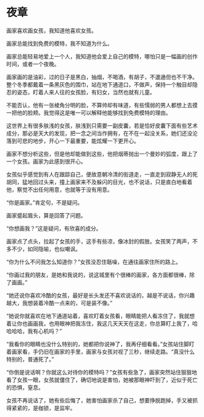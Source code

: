 # 夜章

画家喜欢画女孩，我知道他喜欢女孩。 

画家总能找到免费的模特，我不知道为什么。 

画家总能轻易地爱上一个人，我知道他会爱上自己的模特，哪怕只是一幅画的创作时间，或者一个夜晚。 

画家画的是油彩，过的日子是黑白，抽烟，不喝酒，有胡子，不邋遢但也不干净。整个冬季都戴着一条黑灰色的围巾，站在地下通道口，不做声，保持一个触目却隐忍的姿态，盯着人来人往的女孩脸，有妇女，当然也就有儿童。 

不能否认，他有一张棱角分明的脸，不算帅却有味道，有些懦弱的男人都想上去摸一把他的脸颊。我觉得这是唯一可以解释他能够找到免费模特的理由。 

这世界上有很多肤浅的女孩，肤浅到只需要一副皮囊，若是恰好皮囊下面有些艺术成分，那必是天大的发现，把一念之间当作拥有，在不在一起没关系，她们还没沦落到可悲的地步，开心一下最重要，能炫耀一下更开心。 

画家不想分析这些，但是他却能做到这些，他把烟蒂抛出一个曼妙的弧度，跟上了一个女孩。画家为此感到很开心。 

女孩似乎感觉到有人在跟踪自己，便故意朝冷清的街道走，一直走到寂静无人的死胡同，猛地回过头来，撞上画家来不及躲闪的目光，也不说话，只是直白地看着他，察觉不出任何用意，也就等于没有用意。 

“你是画家。”肯定句，不是疑问。 

画家蹙起眉头，算是回答了问题。 

“你想画我？”这是疑问，有欣喜的成分。 

画家点了点头，拉起了女孩的手，这手有些凉，像冰封的假肢。女孩笑了两声，不多不少，如同隐喻，也似嘲讽。 

“你为什么不问我怎么知道你？”女孩没忍住聒噪，在通往画家住所的路上。 

“你画过我的朋友，是她和我说的，说这城里有个很棒的画家，各方面都很棒，除了画画。” 

“她还说你喜欢冷酷的女孩，最好是长头发还不喜欢说话的，越是不说话，你兴趣越大，我想装着冷酷一点来的，可是装不像。” 

“她说你就喜欢在地下通道站着，喜欢盯着女孩看，眼睛能把人看冻住了，我就想着让你也画画我，也用眼神把我冻住，我这几天天天在这走，你总算盯上我了，哈哈哈哈，我有心机吗？” 

“我看你的眼睛也没什么特别的，她都把你说神了，我再仔细看看。”女孩站住脚盯着画家看，手仍旧在画家的手里，画家与女孩对视了三秒，继续走路。“真没什么特别的，普通死了。” 

“你倒是说话啊？你就这么对待你的模特吗？”女孩有些急了，画家突然站住狠狠地看了女孩一眼，女孩就僵住了，确切地说是害怕，她被那眼神吓到了，近似于死亡的恐惧，窒息。 

女孩不再说话了，她有些后悔了，她害怕画家杀了自己，想要挣脱跑掉，手又被抓得紧紧的，是枷锁，是监牢。